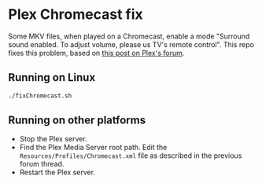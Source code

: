 # Plex Chromecast fix

Some MKV files, when played on a Chromecast, enable a mode "Surround sound enabled. To adjust volume, please us TV's remote control". This repo fixes this problem, based on [this post on Plex's forum](https://forums.plex.tv/t/volume-control-via-android-device-when-casting-to-chromecast/163839/52).

## Running on Linux

```sh
./fixChromecast.sh
```

## Running on other platforms

* Stop the Plex server.
* Find the Plex Media Server root path. Edit the `Resources/Profiles/Chromecast.xml` file as described in the previous forum thread.
* Restart the Plex server.
